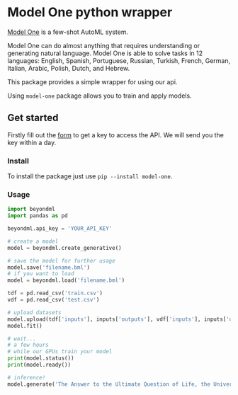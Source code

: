 # Model One python wrapper

[Model One](https://beyond.ml/model-one) is a few-shot AutoML system.

Model One can do almost anything that requires understanding or generating natural language. Model One is able to solve tasks in 12 languages: English, Spanish, Portuguese, Russian, Turkish, French, German, Italian, Arabic, Polish, Dutch, and Hebrew.


This package provides a simple wrapper for using our api.

Using `model-one` package allows you to train and apply models.

## Get started

Firstly fill out the [form](https://beyond.ml/model-one#rec435480002) to get a key to access the API. We will send you the key within a day.

### Install
To install the package just use `pip --install model-one`.

### Usage

```py
import beyondml
import pandas as pd

beyondml.api_key = 'YOUR_API_KEY'

# create a model
model = beyondml.create_generative()

# save the model for further usage
model.save('filename.bml')
# if you want to load
model = beyondml.load('filename.bml')

tdf = pd.read_csv('train.csv')
vdf = pd.read_csv('test.csv')

# upload datasets 
model.upload(tdf['inputs'], inputs['outputs'], vdf['inputs'], inputs['outputs'])
model.fit()

# wait...
# a few hours
# while our GPUs train your model
print(model.status())
print(model.ready())

# inference!
model.generate('The Answer to the Ultimate Question of Life, the Universe, and Everything')
```
